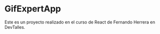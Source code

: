# GifExpertApp

Este es un proyecto realizado en el curso de React de Fernando Herrera en DevTalles.
